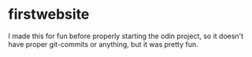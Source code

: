 # firstwebsite
I made this for fun before properly starting the odin project, so it doesn't have proper git-commits or anything, but it was pretty fun.
